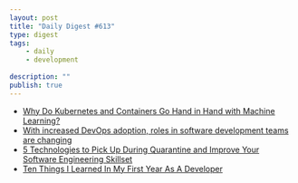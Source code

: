 ```yaml
---
layout: post
title: "Daily Digest #613"
type: digest
tags: 
    - daily
    - development
    
description: ""
publish: true
---
```


- [Why Do Kubernetes and Containers Go Hand in Hand with Machine Learning?](https://www.infosecurity-magazine.com/opinions/kubernetes-containers-machine/)
- [With increased DevOps adoption, roles in software development teams are changing](https://www.helpnetsecurity.com/2020/05/20/devops-software-development-teams/)
- [5 Technologies to Pick Up During Quarantine and Improve Your Software Engineering Skillset](https://levelup.gitconnected.com/5-technologies-to-pick-up-during-quarantine-and-improve-your-software-engineering-skillset-68bd766bee9c)
- [Ten Things I Learned In My First Year As A Developer](https://www.blacksintechnology.net/ten-things-i-learned-in-my-first-year-as-a-developer/)